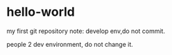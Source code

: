 # hello-world
my first git repository
note: develop env,do not commit.

people 2 dev environment, do not change it.
